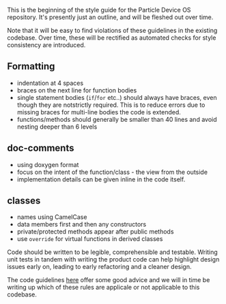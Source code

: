 This is the beginning of the style guide for the Particle Device OS repository.
It's presently just an outline, and will be fleshed out over time.

Note that it will be easy to find violations of these guidelines in the existing codebase.
Over time, these will be rectified as automated checks for style consistency are introduced.

## Formatting

- indentation at 4 spaces
- braces on the next line for function bodies
- single statement bodies (`if`/`for` etc..) should always have braces, even though they are notstrictly required. This is to reduce errors due to missing braces for multi-line bodies the code is extended. 
- functions/methods should generally be smaller than 40 lines and avoid nesting deeper than 6 levels

## doc-comments
- using doxygen format
- focus on the intent of the function/class - the view from the outside
- implementation details can be given inline in the code itself.

## classes
- names using CamelCase
- data members first and then any constructors
- private/protected methods appear after public methods
- use `override` for virtual functions in derived classes

Code should be written to be legible, comprehensible and testable. Writing unit tests in tandem with writing the product code can help highlight design issues early on, leading to early refactoring and a cleaner design.

The code guidelines [here](http://stroustrup.com/JSF-AV-rules.pdf) offer some good advice and we will in time be writing up which of these rules are applicale or not applicable to this codebase.
